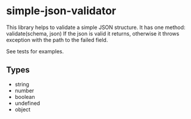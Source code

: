 # simple-json-validator

This library helps to validate a simple JSON structure.
It has one method: validate(schema, json)
If the json is valid it returns, otherwise it throws exception with the path to the failed field.

See tests for examples.

## Types
- string
- number
- boolean
- undefined
- object